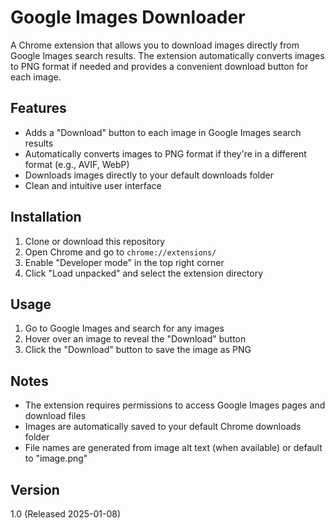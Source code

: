 # Google Images Downloader

A Chrome extension that allows you to download images directly from Google Images search results. The extension automatically converts images to PNG format if needed and provides a convenient download button for each image.

## Features

- Adds a "Download" button to each image in Google Images search results
- Automatically converts images to PNG format if they're in a different format (e.g., AVIF, WebP)
- Downloads images directly to your default downloads folder
- Clean and intuitive user interface

## Installation

1. Clone or download this repository
2. Open Chrome and go to `chrome://extensions/`
3. Enable "Developer mode" in the top right corner
4. Click "Load unpacked" and select the extension directory

## Usage

1. Go to Google Images and search for any images
2. Hover over an image to reveal the "Download" button
3. Click the "Download" button to save the image as PNG

## Notes

- The extension requires permissions to access Google Images pages and download files
- Images are automatically saved to your default Chrome downloads folder
- File names are generated from image alt text (when available) or default to "image.png"

## Version

1.0 (Released 2025-01-08)
